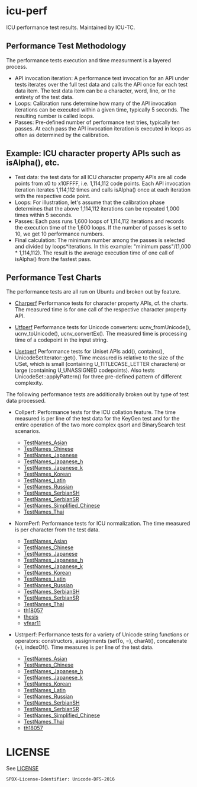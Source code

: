 # icu-perf
ICU performance test results. Maintained by ICU-TC.

## Performance Test Methodology

The performance tests execution and time measurment is a layered process.

* API invocation iteration: A performance test invocation for an API under
  tests iterates over the full test data and calls the API once for each test
  data item. The test data item can be a character, word, line, or the
  entirety of the test data.
* Loops: Calibration runs determine how many of the API invocation iterations
  can be executed within a given time, typically 5 seconds. The resulting
  number is called loops.
* Passes: Pre-defined number of performance test tries, typically ten passes.
  At each pass the API invocation iteration is executed in loops as often as
  determined by the calibration.
  
## Example: ICU character property APIs such as isAlpha(), etc.

* Test data: the test data for all ICU character property APIs are all code
  points from x0 to x10FFFF, i.e. 1,114,112 code points.
  Each API invocation iteration iterates 1,114,112 times and calls isAlpha()
  once at each iteration with the respective code point.
* Loops: For illustration, let's assume that the calibration phase determines
  that the above 1,114,112 iterations can be repeated 1,000 times within
  5 seconds.
* Passes: Each pass runs 1,600 loops of 1,114,112 iterations and records the
  execution time of the 1,600 loops. If the number of passes is set to 10,
  we get 10 performance numbers.
* Final calculation: The minimum number among the passes is selected and
  divided by loops*iterations.
  In this example: "minimum pass"/(1,000 * 1,114,112). The result is the average
  execution time of one call of isAlpha() from the fastest pass.
  
## Performance Test Charts

The performance tests are all run on Ubuntu and broken out by feature.

* [Charperf](https://unicode-org.github.io/icu-perf/results/charperf/)
  Performance tests for character property APIs, cf. the charts.
  The measured time is for one call of the respective character property API.
  
* [Utfperf](https://unicode-org.github.io/icu-perf/results/utfperf/)
  Performance tests for Unicode converters: ucnv_fromUnicode(),
  ucnv_toUnicode(), ucnv_convertEx().
  The measured time is processing time of a codepoint in the input string.

* [Usetperf](https://unicode-org.github.io/icu-perf/results/usetperf/)
  Performance tests for Uniset APIs add(), contains(),
  UnicodeSetIterator::get().
  Time measured is relative to the size of the USet, which is small
  (containing U_TITLECASE_LETTER characters) or large (containing
  U_UNASSIGNED codepoints).
  Also tests UnicodeSet::applyPattern() for three pre-defined pattern of
  different complexity.
  
The following performance tests are additionally broken out by type of test
data processed.

* Collperf:
  Performance tests for the ICU collation feature. The time measured
  is per line of the test data for the KeyGen test and for the entire operation
  of the two more complex qsort and BinarySearch test scenarios.

  * [TestNames_Asian](https://unicode-org.github.io/icu-perf/results/collperf/TestNames_Asian/)
  * [TestNames_Chinese](https://unicode-org.github.io/icu-perf/results/collperf/TestNames_Chinese/)
  * [TestNames_Japanese](https://unicode-org.github.io/icu-perf/results/collperf/TestNames_Japanese/)
  * [TestNames_Japanese_h](https://unicode-org.github.io/icu-perf/results/collperf/TestNames_Japanese_h/)
  * [TestNames_Japanese_k](https://unicode-org.github.io/icu-perf/results/collperf/TestNames_Japanese_k/)
  * [TestNames_Korean](https://unicode-org.github.io/icu-perf/results/collperf/TestNames_Korean/)
  * [TestNames_Latin](https://unicode-org.github.io/icu-perf/results/collperf/TestNames_Latin/)
  * [TestNames_Russian](https://unicode-org.github.io/icu-perf/results/collperf/TestNames_Russian/)
  * [TestNames_SerbianSH](https://unicode-org.github.io/icu-perf/results/collperf/TestNames_SerbianSH/)
  * [TestNames_SerbianSR](https://unicode-org.github.io/icu-perf/results/collperf/TestNames_SerbianSR/)
  * [TestNames_Simplified_Chinese](https://unicode-org.github.io/icu-perf/results/collperf/TestNames_Simplified_Chinese/)
  * [TestNames_Thai](https://unicode-org.github.io/icu-perf/results/collperf/TestNames_Thai/)

* NormPerf:
  Performance tests for ICU normalization. The time measured is per character
  from the test data.

  * [TestNames_Asian](https://unicode-org.github.io/icu-perf/results/normperf/TestNames_Asian/)
  * [TestNames_Chinese](https://unicode-org.github.io/icu-perf/results/normperf/TestNames_Chinese/)
  * [TestNames_Japanese](https://unicode-org.github.io/icu-perf/results/normperf/TestNames_Japanese/)
  * [TestNames_Japanese_h](https://unicode-org.github.io/icu-perf/results/normperf/TestNames_Japanese_h/)
  * [TestNames_Japanese_k](https://unicode-org.github.io/icu-perf/results/normperf/TestNames_Japanese_k/)
  * [TestNames_Korean](https://unicode-org.github.io/icu-perf/results/normperf/TestNames_Korean/)
  * [TestNames_Latin](https://unicode-org.github.io/icu-perf/results/normperf/TestNames_Latin/)
  * [TestNames_Russian](https://unicode-org.github.io/icu-perf/results/normperf/TestNames_Russian/)
  * [TestNames_SerbianSH](https://unicode-org.github.io/icu-perf/results/normperf/TestNames_SerbianSH/)
  * [TestNames_SerbianSR](https://unicode-org.github.io/icu-perf/results/normperf/TestNames_SerbianSR/)
  * [TestNames_Thai](https://unicode-org.github.io/icu-perf/results/normperf/TestNames_Thai/)
  * [th18057](https://unicode-org.github.io/icu-perf/results/normperf/th18057/)
  * [thesis](https://unicode-org.github.io/icu-perf/results/normperf/thesis/)
  * [vfear11](https://unicode-org.github.io/icu-perf/results/normperf/vfear11a/)

* Ustrperf:
  Performance tests for a variety of Unicode string functions or operators:
  constructors, assignments (setTo, =), charAt(), concatenate (+), indexOf().
  Time measures is per line of the test data.

  * [TestNames_Asian](https://unicode-org.github.io/icu-perf/results/ustrperf/TestNames_Asian/)
  * [TestNames_Chinese](https://unicode-org.github.io/icu-perf/results/ustrperf/TestNames_Chinese/)
  * [TestNames_Japanese_h](https://unicode-org.github.io/icu-perf/results/ustrperf/TestNames_Japanese_h/)
  * [TestNames_Japanese_k](https://unicode-org.github.io/icu-perf/results/ustrperf/TestNames_Japanese_k/)
  * [TestNames_Korean](https://unicode-org.github.io/icu-perf/results/ustrperf/TestNames_Korean/)
  * [TestNames_Latin](https://unicode-org.github.io/icu-perf/results/ustrperf/TestNames_Latin/)
  * [TestNames_Russian](https://unicode-org.github.io/icu-perf/results/ustrperf/TestNames_Russian/)
  * [TestNames_SerbianSH](https://unicode-org.github.io/icu-perf/results/ustrperf/TestNames_SerbianSH/)
  * [TestNames_SerbianSR](https://unicode-org.github.io/icu-perf/results/ustrperf/TestNames_SerbianSR/)
  * [TestNames_Simplified_Chinese](https://unicode-org.github.io/icu-perf/results/ustrperf/TestNames_Simplified_Chinese/)
  * [TestNames_Thai](https://unicode-org.github.io/icu-perf/results/ustrperf/TestNames_Thai/)
  * [th18057](https://unicode-org.github.io/icu-perf/results/ustrperf/th18057/)

# LICENSE

See [LICENSE](./LICENSE)

```
SPDX-License-Identifier: Unicode-DFS-2016
```
